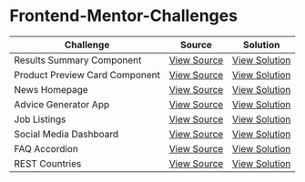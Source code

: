 # Frontend-Mentor-Challenges

| Challenge                      | Source                                                                                                           | Solution                                                           |
| ------------------------------ | ---------------------------------------------------------------------------------------------------------------- | ------------------------------------------------------------------ |
| Results Summary Component      | [View Source](https://github.com/VivekAlhat/Frontend-Mentor-Challenges/tree/main/results-summary-component)      | [View Solution](https://earnest-sunflower-bdfce5.netlify.app/)     |
| Product Preview Card Component | [View Source](https://github.com/VivekAlhat/Frontend-Mentor-Challenges/tree/main/product-preview-card-component) | [View Solution](https://incomparable-dodol-42c2bb.netlify.app/)    |
| News Homepage                  | [View Source](https://github.com/VivekAlhat/Frontend-Mentor-Challenges/tree/main/news-homepage)                  | [View Solution](https://animated-paletas-af188e.netlify.app/)      |
| Advice Generator App           | [View Source](https://github.com/VivekAlhat/Frontend-Mentor-Challenges/tree/main/advice-generator-app)           | [View Solution](https://thriving-pegasus-90997e.netlify.app/)      |
| Job Listings                   | [View Source](https://github.com/VivekAlhat/Frontend-Mentor-Challenges/tree/main/job-listings)                   | [View Solution](https://remarkable-speculoos-10ebfc.netlify.app/)  |
| Social Media Dashboard         | [View Source](https://github.com/VivekAlhat/Frontend-Mentor-Challenges/tree/main/social-media-dashboard)         | [View Solution](https://luminous-melomakarona-0cfdb7.netlify.app/) |
| FAQ Accordion                  | [View Source](https://github.com/VivekAlhat/Frontend-Mentor-Challenges/tree/main/faq-accordion)                  | [View Solution](https://leafy-pithivier-f955d6.netlify.app/)       |
| REST Countries                 | [View Source](https://github.com/VivekAlhat/Frontend-Mentor-Challenges/tree/main/rest-countries)                 | [View Solution](https://rest-countries-1e2f.vercel.app/)           |
